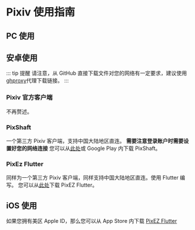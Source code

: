 # Pixiv 使用指南
## PC 使用
## 安卓使用
::: tip 提醒
请注意，从 GitHub 直接下载文件对您的网络有一定要求，建议使用[ghproxy](https://ghproxy.com)代理下载链接。
:::
### Pixiv 官方客户端
不再赘述。
### PixShaft
一个第三方 Pixiv 客户端，支持中国大陆地区直连。
**需要注意登录账户时需要设置好您的网络连接**
您可以从[此处](https://github.com/CeuiLiSA/Pixiv-Shaft/releases/)或 Google Play 内下载 PixShaft。
### PixEz Flutter
同样为一个第三方 Pixiv 客户端，同样支持中国大陆地区直连。使用 Flutter 编写。
您可以从[此处](https://github.com/Notsfsssf/pixez-flutter)下载 PixEZ Flutter。
## iOS 使用
如果您拥有美区 Apple ID，那么您可以从 App Store 内下载 [PixEZ Flutter](https://apps.apple.com/us/app/pixez/id1494435126)